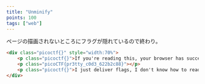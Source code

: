 ```yaml
---
title: "Unminify"
points: 100
tags: ["web"]
---
```


ページの描画されないところにフラグが隠れているので終わり。
                    
```html
<div class="picoctf{}" style="width:70%">
    <p class="picoctf{}">If you're reading this, your browser has succesfully received the flag.</p>
    <p class="picoCTF{pr3tty_c0d3_622b2c88}"></p>
    <p class="picoctf{}">I just deliver flags, I don't know how to read them...</p>
</div>
```